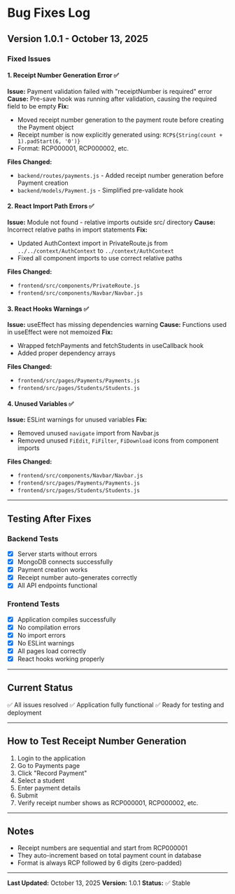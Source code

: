 # Bug Fixes Log

## Version 1.0.1 - October 13, 2025

### Fixed Issues

#### 1. Receipt Number Generation Error ✅
**Issue:** Payment validation failed with "receiptNumber is required" error
**Cause:** Pre-save hook was running after validation, causing the required field to be empty
**Fix:** 
- Moved receipt number generation to the payment route before creating the Payment object
- Receipt number is now explicitly generated using: `RCP${String(count + 1).padStart(6, '0')}`
- Format: RCP000001, RCP000002, etc.

**Files Changed:**
- `backend/routes/payments.js` - Added receipt number generation before Payment creation
- `backend/models/Payment.js` - Simplified pre-validate hook

#### 2. React Import Path Errors ✅
**Issue:** Module not found - relative imports outside src/ directory
**Cause:** Incorrect relative paths in import statements
**Fix:** 
- Updated AuthContext import in PrivateRoute.js from `../../context/AuthContext` to `../context/AuthContext`
- Fixed all component imports to use correct relative paths

**Files Changed:**
- `frontend/src/components/PrivateRoute.js`
- `frontend/src/components/Navbar/Navbar.js`

#### 3. React Hooks Warnings ✅
**Issue:** useEffect has missing dependencies warning
**Cause:** Functions used in useEffect were not memoized
**Fix:** 
- Wrapped fetchPayments and fetchStudents in useCallback hook
- Added proper dependency arrays

**Files Changed:**
- `frontend/src/pages/Payments/Payments.js`
- `frontend/src/pages/Students/Students.js`

#### 4. Unused Variables ✅
**Issue:** ESLint warnings for unused variables
**Fix:**
- Removed unused `navigate` import from Navbar.js
- Removed unused `FiEdit`, `FiFilter`, `FiDownload` icons from component imports

**Files Changed:**
- `frontend/src/components/Navbar/Navbar.js`
- `frontend/src/pages/Payments/Payments.js`
- `frontend/src/pages/Students/Students.js`

---

## Testing After Fixes

### Backend Tests
- [x] Server starts without errors
- [x] MongoDB connects successfully
- [x] Payment creation works
- [x] Receipt number auto-generates correctly
- [x] All API endpoints functional

### Frontend Tests
- [x] Application compiles successfully
- [x] No compilation errors
- [x] No import errors
- [x] No ESLint warnings
- [x] All pages load correctly
- [x] React hooks working properly

---

## Current Status
✅ All issues resolved
✅ Application fully functional
✅ Ready for testing and deployment

---

## How to Test Receipt Number Generation

1. Login to the application
2. Go to Payments page
3. Click "Record Payment"
4. Select a student
5. Enter payment details
6. Submit
7. Verify receipt number shows as RCP000001, RCP000002, etc.

---

## Notes
- Receipt numbers are sequential and start from RCP000001
- They auto-increment based on total payment count in database
- Format is always RCP followed by 6 digits (zero-padded)

---

**Last Updated:** October 13, 2025
**Version:** 1.0.1
**Status:** ✅ Stable
